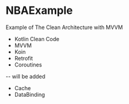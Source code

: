 # NBAExample
 Example of The Clean Architecture with MVVM


* Kotlin Clean Code
* MVVM
* Koin
* Retrofit
* Coroutines

-- will be added

* Cache
* DataBinding


